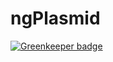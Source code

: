 # ngPlasmid

[![Greenkeeper badge](https://badges.greenkeeper.io/chgibb/ngPlasmid.svg)](https://greenkeeper.io/)